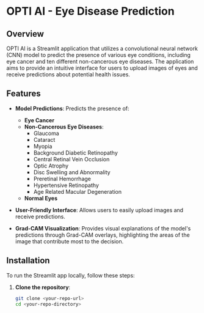 # OPTI AI - Eye Disease Prediction

## Overview

OPTI AI is a Streamlit application that utilizes a convolutional neural network (CNN) model to predict the presence of various eye conditions, including eye cancer and ten different non-cancerous eye diseases. The application aims to provide an intuitive interface for users to upload images of eyes and receive predictions about potential health issues.

## Features

- **Model Predictions**: Predicts the presence of:
  - **Eye Cancer**
  - **Non-Cancerous Eye Diseases**:
    - Glaucoma
    - Cataract
    - Myopia
    - Background Diabetic Retinopathy
    - Central Retinal Vein Occlusion
    - Optic Atrophy
    - Disc Swelling and Abnormality
    - Preretinal Hemorrhage
    - Hypertensive Retinopathy
    - Age Related Macular Degeneration
  - **Normal Eyes**

- **User-Friendly Interface**: Allows users to easily upload images and receive predictions.

- **Grad-CAM Visualization**: Provides visual explanations of the model's predictions through Grad-CAM overlays, highlighting the areas of the image that contribute most to the decision.

## Installation

To run the Streamlit app locally, follow these steps:

1. **Clone the repository**:
   ```bash
   git clone <your-repo-url>
   cd <your-repo-directory>

